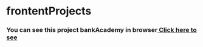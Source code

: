 # frontentProjects

<h3>You can see this project bankAcademy in browser<a href='https://umarovsafarbek.github.io/frontentProjects/bankAcademy/index.html'> Click here to see </a></h3>
